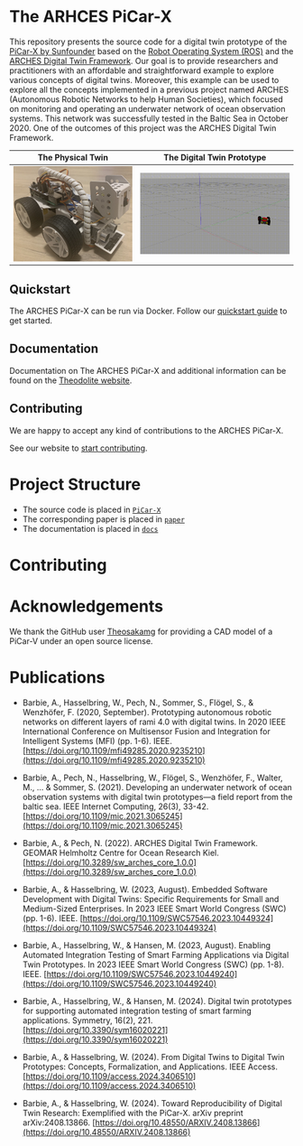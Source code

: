 
# The ARHCES PiCar-X

This repository presents the source code for a digital twin prototype of the [PiCar-X by Sunfounder](https://www.sunfounder.com/products/picar-x) based on the [Robot Operating System (ROS)](https://ros.org) and the [ARCHES Digital Twin Framework](https://git.geomar.de/open-source/arches). Our goal is to provide researchers and practitioners with an affordable and straightforward example to explore various concepts of digital twins. Moreover, this example can be used to explore all the concepts implemented in a previous project named ARCHES (Autonomous Robotic Networks to help Human Societies), which focused on monitoring and operating an underwater network of ocean observation systems. This network was successfully tested in the Baltic Sea in October 2020. One of the outcomes of this project was the ARCHES Digital Twin Framework.

 The Physical Twin | The Digital Twin Prototype 
--- | ---
![Physical Twin](./docs/images/picarx-pt.jpg "The PiCar-x by Sunfounder") | ![Digital Twin Prototype](./docs/images/picarx-gazebo.gif "The digital twin prototype of the PiCar-X")


## Quickstart

The ARCHES PiCar-X can be run via Docker. Follow our [quickstart guide](https://www.arches-picarx.dtp/quickstart.html) to get started.

## Documentation

Documentation on The ARCHES PiCar-X and additional information can be found on the [Theodolite website](https://www.arches-picarx.dtp).

## Contributing

We are happy to accept any kind of contributions to the ARCHES PiCar-X.

See our website to [start contributing](https://www.www.arches-picarx.dtp/development/).


# Project Structure

* The source code is placed in [`PiCar-X`](PiCar-X)
* The corresponding paper is placed in [`paper`](paper)
* The documentation is placed in [`docs`](docs)

# Contributing

# Acknowledgements
We thank the GitHub user [Theosakamg]((https://github.com/Theosakamg)) for providing a CAD model of a PiCar-V under an open source license.

# Publications
- Barbie, A., Hasselbring, W., Pech, N., Sommer, S., Flögel, S., & Wenzhöfer, F. (2020, September). Prototyping autonomous robotic networks on different layers of rami 4.0 with digital twins. In 2020 IEEE International Conference on Multisensor Fusion and Integration for Intelligent Systems (MFI) (pp. 1-6). IEEE. [https://doi.org/10.1109/mfi49285.2020.9235210](https://doi.org/10.1109/mfi49285.2020.9235210)
- Barbie, A., Pech, N., Hasselbring, W., Flögel, S., Wenzhöfer, F., Walter, M., ... & Sommer, S. (2021). Developing an underwater network of ocean observation systems with digital twin prototypes—a field report from the baltic sea. IEEE Internet Computing, 26(3), 33-42.  [https://doi.org/10.1109/mic.2021.3065245](https://doi.org/10.1109/mic.2021.3065245)
- Barbie, A., & Pech, N. (2022). ARCHES Digital Twin Framework. GEOMAR Helmholtz Centre for Ocean Research Kiel. [https://doi.org/10.3289/sw_arches_core_1.0.0](https://doi.org/10.3289/sw_arches_core_1.0.0)
- Barbie, A., & Hasselbring, W. (2023, August). Embedded Software Development with Digital Twins: Specific Requirements for Small and Medium-Sized Enterprises. In 2023 IEEE Smart World Congress (SWC) (pp. 1-6). IEEE. [https://doi.org/10.1109/SWC57546.2023.10449324](https://doi.org/10.1109/SWC57546.2023.10449324)

- Barbie, A., Hasselbring, W., & Hansen, M. (2023, August). Enabling Automated Integration Testing of Smart Farming Applications via Digital Twin Prototypes. In 2023 IEEE Smart World Congress (SWC) (pp. 1-8). IEEE. [https://doi.org/10.1109/SWC57546.2023.10449240](https://doi.org/10.1109/SWC57546.2023.10449240)
- Barbie, A., Hasselbring, W., & Hansen, M. (2024). Digital twin prototypes for supporting automated integration testing of smart farming applications. Symmetry, 16(2), 221. [https://doi.org/10.3390/sym16020221](https://doi.org/10.3390/sym16020221)
- Barbie, A., & Hasselbring, W. (2024). From Digital Twins to Digital Twin Prototypes: Concepts, Formalization, and Applications. IEEE Access. [https://doi.org/10.1109/access.2024.3406510](https://doi.org/10.1109/access.2024.3406510)
- Barbie, A., & Hasselbring, W. (2024). Toward Reproducibility of Digital Twin Research: Exemplified with the PiCar-X. arXiv preprint arXiv:2408.13866. [https://doi.org/10.48550/ARXIV.2408.13866](https://doi.org/10.48550/ARXIV.2408.13866)